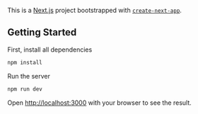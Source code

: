 This is a [Next.js](https://nextjs.org/) project bootstrapped
with [`create-next-app`](https://github.com/vercel/next.js/tree/canary/packages/create-next-app).

## Getting Started

First, install all dependencies

```bash
npm install
```

Run the server

```bash
npm run dev
```

Open [http://localhost:3000](http://localhost:3000) with your browser to see the result.
